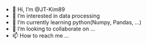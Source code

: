 - 👋 Hi, I’m @JT-Kim89
- 👀 I’m interested in data processing
- 🌱 I’m currently learning python(Numpy, Pandas, ...)
- 💞️ I’m looking to collaborate on ...
- 📫 How to reach me ...

<!---
FloatingWindEngineer/FloatingWindEngineer is a ✨ special ✨ repository because its `README.md` (this file) appears on your GitHub profile.
You can click the Preview link to take a look at your changes.
--->
